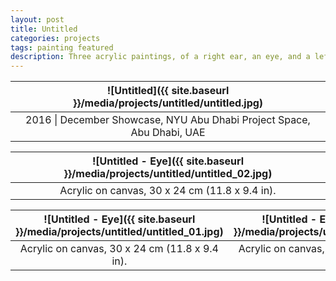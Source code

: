 ```yaml
---
layout: post
title: Untitled
categories: projects
tags: painting featured
description: Three acrylic paintings, of a right ear, an eye, and a left ear.
---
```


![Untitled]({{ site.baseurl }}/media/projects/untitled/untitled.jpg) |
:----------: |
2016 \| December Showcase, NYU Abu Dhabi Project Space, Abu Dhabi, UAE |

![Untitled - Eye]({{ site.baseurl }}/media/projects/untitled/untitled_02.jpg) |
:----------: |
Acrylic on canvas, 30 x 24 cm (11.8 x 9.4 in). |

![Untitled - Eye]({{ site.baseurl }}/media/projects/untitled/untitled_01.jpg) | ![Untitled - Eye]({{ site.baseurl }}/media/projects/untitled/untitled_03.jpg)
:----------: | :----------:
Acrylic on canvas, 30 x 24 cm (11.8 x 9.4 in). | Acrylic on canvas, 30 x 24 cm (11.8 x 9.4 in).
